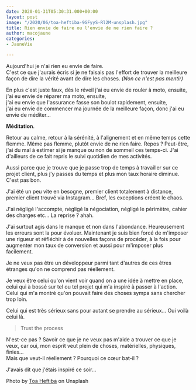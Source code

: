 ```yaml
---
date: 2020-01-31T05:30:31.000+00:00
layout: post
image: "/2020/06/toa-heftiba-9GFyyS-Rl2M-unsplash.jpg"
title: Rien envie de faire ou l'envie de ne rien faire ?
author: macojaune
categories:
- JauneVie

---
```

Aujourd'hui je n'ai rien eu envie de faire.  
C'est ce que j'aurais écris si je ne faisais pas l'effort de trouver la meilleure façon de dire la vérité avant de dire les choses. _(Non ce n'est pas mentir)_

En plus c'est juste faux, dès le réveil j'ai eu envie de rouler à moto, ensuite,  
j'ai eu envie de réparer ma moto, ensuite,  
j'ai eu envie que l'assurance fasse son boulot rapidement, ensuite,  
j'ai eu envie de commencer ma journée de la meilleure façon, donc j'ai eu envie de méditer…

**Méditation**.

Retour au calme, retour à la sérénité, à l'alignement et en même temps cette flemme. Même pas flemme, plutôt envie de ne rien faire. Repos ? Peut-être, j'ai du mal à estimer si je manque ou non de sommeil ces temps-ci. J'ai d'ailleurs de ce fait repris le suivi quotidien de mes activités.

Aussi parce que je trouve que je passe trop de temps à travailler sur ce projet client, plus j'y passes du temps et plus mon taux horaire diminue. C'est pas bon.

J'ai été un peu vite en besogne, premier client totalement à distance, premier client trouvé via Instagram… Bref, les exceptions créent le chaos.

J'ai négligé l'accompte, négligé la négociation, négligé le périmètre, cahier des charges etc… La reprise ? ahah.

J'ai surtout agis dans le manque et non dans l'abondance. Heureusement les erreurs sont la pour évoluer. Maintenant je suis bien forcé de m'imposer une rigueur et réfléchir à de nouvelles façons de procéder, à la fois pour augmenter mon taux de conversion et aussi pour m'imposer plus facilement.

Je ne veux pas être un développeur parmi tant d'autres de ces êtres étranges qu'on ne comprend pas réellement.

Je veux être celui qu'on vient voir quand on a une idée à mettre en place, celui qui à bossé sur tel ou tel projet qui m'a inspiré à passer à l'action. Celui qui m'a montré qu'on pouvait faire des choses sympa sans chercher trop loin.

Celui qui est très sérieux sans pour autant se prendre au sérieux… Oui voilà celui là.

> Trust the process

N'est-ce pas ? Savoir ce que je ne veux pas m'aide a trouver ce que je veux, car oui, mon esprit veut plein de choses, matérielles, physiques, finies…  
Mais que veut-il réellement ? Pourquoi ce cœur bat-il ?

J'avais dit que j'étais inspiré ce soir…

Photo by [Toa Heftiba](https://unsplash.com/@heftiba?utm_source=unsplash&utm_medium=referral&utm_content=creditCopyText) on Unsplash
